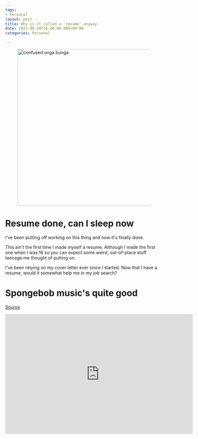 ```yaml
---
tags:
- Personal
layout: post
title: Why is it called a 'resume' anyway
date: 2022-08-30T16:00:00.000+00:00
categories: Personal

---
```

<figure><img src="https://cdn.discordapp.com/attachments/993410728088305734/1014279032566722570/unga.jpg" alt="confused unga bunga" style="width:500px;"> <figcaption></figcaption> </figure>

# Resume done, can I sleep now

I've been putting off working on this thing and now it's finally done.

This ain't the first time I made myself a resume. Although I made the first one when I was 16 so you can expect some weird, out-of-place stuff teenage me thought of putting on.

I've been relying on my cover letter ever since I started. Now that I have a resume, would it somewhat help me in my job search?

# Spongebob music's quite good

<u> <a href="https://cdn.discordapp.com/attachments/993410728088305734/1016835522833940550/metal-gear-rising-metal-gear-rising-revengeance.gif">Source</a> </u>

<iframe width="600" height="382" src="https://www.youtube.com/embed/dJJQTxiW0P8" title="Relaxing SpongeBob Jams for Sleeping/Studying" frameborder="0" allow="accelerometer; autoplay; clipboard-write; encrypted-media; gyroscope; picture-in-picture" allowfullscreen></iframe>